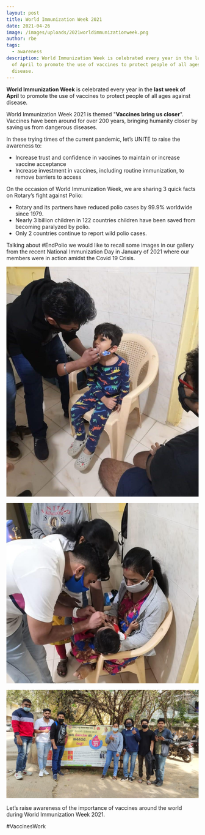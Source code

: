 ```yaml
---
layout: post
title: World Immunization Week 2021
date: 2021-04-26
image: /images/uploads/2021worldimmunizationweek.png
author: rbe
tags:
  - awareness
description: World Immunization Week is celebrated every year in the last week
  of April to promote the use of vaccines to protect people of all ages against
  disease.
---
```

**World Immunization Week** is celebrated every year in the **last week of April** to promote the use of vaccines to protect people of all ages against disease.

World Immunization Week 2021 is themed "**Vaccines bring us closer**". Vaccines have been around for over 200 years, bringing humanity closer by saving us from dangerous diseases.

In these trying times of the current pandemic, let’s UNITE to raise the awareness to:

* Increase trust and confidence in vaccines to maintain or increase vaccine acceptance
* Increase investment in vaccines, including routine immunization, to remove barriers to access

On the occasion of World Immunization Week, we are sharing 3 quick facts on Rotary’s fight against Polio:

* Rotary and its partners have reduced polio cases by 99.9% worldwide since 1979.
* Nearly 3 billion children in 122 countries children have been saved from becoming paralyzed by polio.
* Only 2 countries continue to report wild polio cases.

Talking about #EndPolio we would like to recall some images in our gallery from the recent National Immunization Day in January of 2021 where our members were in action amidst the Covid 19 Crisis.

![National Immunisation Day 2021](/images/uploads/2021worldimmunizationweek3.jpeg "National Immunisation Day 2021")

![National Immunisation Day 2021](/images/uploads/2021worldimmunizationweek4.jpeg "National Immunisation Day 2021")

![National Immunisation Day 2021](/images/uploads/2021worldimmunizationweek5.jpeg "National Immunisation Day 2021")

Let’s raise awareness of the importance of vaccines around the world during World Immunization Week 2021.

\#VaccinesWork